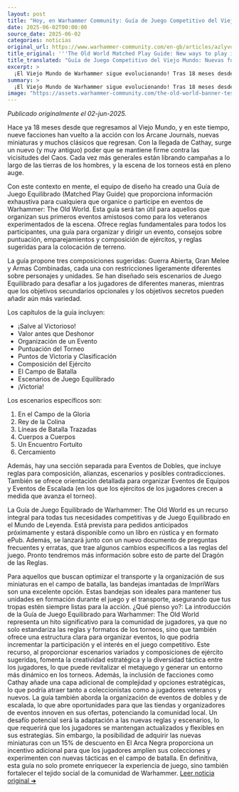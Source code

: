 ```yaml
---
layout: post
title: "Hoy, en Warhammer Community: Guía de Juego Competitivo del Viejo Mundo: Nuevas formas de jugar en el Mundo de Leyenda - Comunidad Warhammer"
date: 2025-06-02T00:00:00
source_date: 2025-06-02
categories: noticias
original_url: https://www.warhammer-community.com/en-gb/articles/azlyvdkm/the-old-world-matched-play-guide-new-ways-to-play-in-the-world-of-legend/
title_original: '''The Old World Matched Play Guide: New ways to play in the World of Legend - Warhammer Community'''
title_translated: "Guía de Juego Competitivo del Viejo Mundo: Nuevas formas de jugar en el Mundo de Leyenda - Comunidad Warhammer"
excerpt: >
  ¡El Viejo Mundo de Warhammer sigue evolucionando! Tras 18 meses desde su regreso, nueve facciones han vuelto a la acción con nuevos miniaturas y clásicos renovados. La llegada de Cathay añade una antigua potencia al tablero de juego. La nueva Guía de Juego Competitivo es una herramienta esencial tanto para organizadores novatos como para veteranos, ofreciendo reglas cardinales, consejos sobre puntuación y composición de ejércitos, y escenarios que desafiarán a los jugadores de maneras únicas. Prepárate para explorar nuevas estrategias y objetivos en un mundo lleno de leyendas y batallas épicas.
summary: >
  ¡El Viejo Mundo de Warhammer sigue evolucionando! Tras 18 meses desde su regreso, nueve facciones han vuelto a la acción con nuevos miniaturas y clásicos renovados. La llegada de Cathay añade una antigua potencia al tablero de juego. La nueva Guía de Juego Competitivo es una herramienta esencial tanto para organizadores novatos como para veteranos, ofreciendo reglas cardinales, consejos sobre puntuación y composición de ejércitos, y escenarios que desafiarán a los jugadores de maneras únicas. Prepárate para explorar nuevas estrategias y objetivos en un mundo lleno de leyendas y batallas épicas.
image: "https://assets.warhammer-community.com/the-old-world-banner-test.jpg"
---
```


*Publicado originalmente el 02-jun-2025.*

Hace ya 18 meses desde que regresamos al Viejo Mundo, y en este tiempo, nueve facciones han vuelto a la acción con los Arcane Journals, nuevas miniaturas y muchos clásicos que regresan. Con la llegada de Cathay, surge un nuevo (y muy antiguo) poder que se mantiene firme contra las vicisitudes del Caos. Cada vez más generales están librando campañas a lo largo de las tierras de los hombres, y la escena de los torneos está en pleno auge.

Con este contexto en mente, el equipo de diseño ha creado una Guía de Juego Equilibrado (Matched Play Guide) que proporciona información exhaustiva para cualquiera que organice o participe en eventos de Warhammer: The Old World. Esta guía será tan útil para aquellos que organizan sus primeros eventos amistosos como para los veteranos experimentados de la escena. Ofrece reglas fundamentales para todos los participantes, una guía para organizar y dirigir un evento, consejos sobre puntuación, emparejamientos y composición de ejércitos, y reglas sugeridas para la colocación de terreno.

La guía propone tres composiciones sugeridas: Guerra Abierta, Gran Melee y Armas Combinadas, cada una con restricciones ligeramente diferentes sobre personajes y unidades. Se han diseñado seis escenarios de Juego Equilibrado para desafiar a los jugadores de diferentes maneras, mientras que los objetivos secundarios opcionales y los objetivos secretos pueden añadir aún más variedad.

Los capítulos de la guía incluyen: 
- ¡Salve al Victorioso! 
- Valor antes que Deshonor 
- Organización de un Evento 
- Puntuación del Torneo 
- Puntos de Victoria y Clasificación 
- Composición del Ejército 
- El Campo de Batalla 
- Escenarios de Juego Equilibrado 
- ¡Victoria!

Los escenarios específicos son:
1. En el Campo de la Gloria
2. Rey de la Colina
3. Líneas de Batalla Trazadas
4. Cuerpos a Cuerpos
5. Un Encuentro Fortuito
6. Cercamiento

Además, hay una sección separada para Eventos de Dobles, que incluye reglas para composición, alianzas, escenarios y posibles contradicciones. También se ofrece orientación detallada para organizar Eventos de Equipos y Eventos de Escalada (en los que los ejércitos de los jugadores crecen a medida que avanza el torneo).

La Guía de Juego Equilibrado de Warhammer: The Old World es un recurso integral para todas tus necesidades competitivas y de Juego Equilibrado en el Mundo de Leyenda. Está prevista para pedidos anticipados próximamente y estará disponible como un libro en rústica y en formato ePub. Además, se lanzará junto con un nuevo documento de preguntas frecuentes y erratas, que trae algunos cambios específicos a las reglas del juego. Pronto tendremos más información sobre esto de parte del Dragón de las Reglas.

Para aquellos que buscan optimizar el transporte y la organización de sus miniaturas en el campo de batalla, las bandejas imantadas de ImpriWars son una excelente opción. Estas bandejas son ideales para mantener tus unidades en formación durante el juego y el transporte, asegurando que tus tropas estén siempre listas para la acción.
¿Qué pienso yo?: La introducción de la Guía de Juego Equilibrado para Warhammer: The Old World representa un hito significativo para la comunidad de jugadores, ya que no solo estandariza las reglas y formatos de los torneos, sino que también ofrece una estructura clara para organizar eventos, lo que podría incrementar la participación y el interés en el juego competitivo. Este recurso, al proporcionar escenarios variados y composiciones de ejército sugeridas, fomenta la creatividad estratégica y la diversidad táctica entre los jugadores, lo que puede revitalizar el metajuego y generar un entorno más dinámico en los torneos. Además, la inclusión de facciones como Cathay añade una capa adicional de complejidad y opciones estratégicas, lo que podría atraer tanto a coleccionistas como a jugadores veteranos y nuevos. La guía también aborda la organización de eventos de dobles y de escalada, lo que abre oportunidades para que las tiendas y organizadores de eventos innoven en sus ofertas, potenciando la comunidad local. Un desafío potencial será la adaptación a las nuevas reglas y escenarios, lo que requerirá que los jugadores se mantengan actualizados y flexibles en sus estrategias. Sin embargo, la posibilidad de adquirir las nuevas miniaturas con un 15% de descuento en El Arca Negra proporciona un incentivo adicional para que los jugadores amplíen sus colecciones y experimenten con nuevas tácticas en el campo de batalla. En definitiva, esta guía no solo promete enriquecer la experiencia de juego, sino también fortalecer el tejido social de la comunidad de Warhammer.
[Leer noticia original ➜](https://www.warhammer-community.com/en-gb/articles/azlyvdkm/the-old-world-matched-play-guide-new-ways-to-play-in-the-world-of-legend/)
